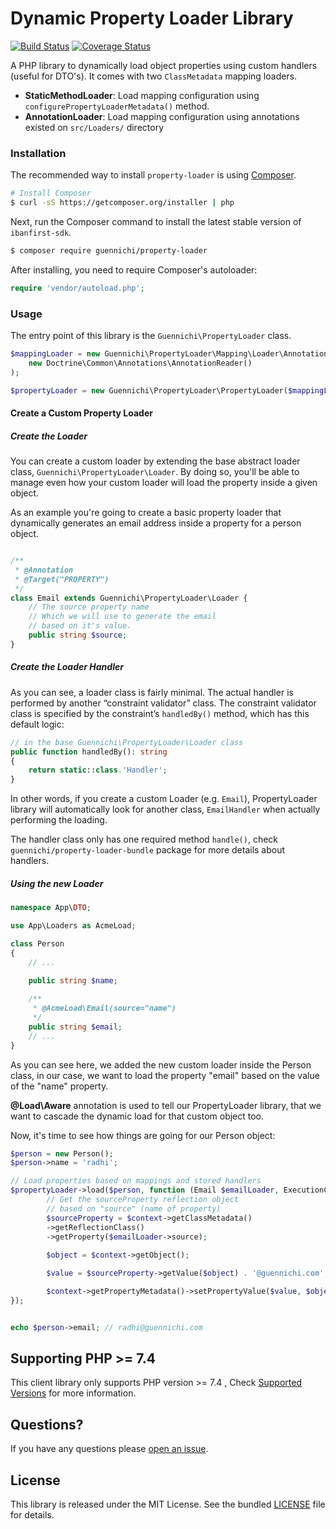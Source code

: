 # Dynamic Property Loader Library

[![Build Status](https://travis-ci.com/mradhi/property-loader.svg?branch=main)](https://travis-ci.com/mradhi/property-loader)
[![Coverage Status](https://coveralls.io/repos/github/mradhi/property-loader/badge.svg?branch=main)](https://coveralls.io/github/mradhi/property-loader?branch=main)

A PHP library to dynamically load object properties using custom handlers (useful for DTO's). It comes
with two `ClassMetadata` mapping loaders.

- **StaticMethodLoader**: Load mapping configuration using 
  `configurePropertyLoaderMetadata()` method.
- **AnnotationLoader**: Load mapping configuration using annotations existed on `src/Loaders/` directory

### Installation

The recommended way to install `property-loader` is using
[Composer](https://getcomposer.org/).

```bash
# Install Composer
$ curl -sS https://getcomposer.org/installer | php
```

Next, run the Composer command to install the latest stable version of `ibanfirst-sdk`.
```bash
$ composer require guennichi/property-loader
```

After installing, you need to require Composer's autoloader:

```php
require 'vendor/autoload.php';
```

### Usage

The entry point of this library is the `Guennichi\PropertyLoader` class.

```php
$mappingLoader = new Guennichi\PropertyLoader\Mapping\Loader\AnnotationLoader(
    new Doctrine\Common\Annotations\AnnotationReader()
);

$propertyLoader = new Guennichi\PropertyLoader\PropertyLoader($mappingLoader);
```

#### Create a Custom Property Loader

##### Create the Loader

You can create a custom loader by extending the base abstract loader class, 
`Guennichi\PropertyLoader\Loader`. By doing so, you'll be able to manage
even how your custom loader will load the property inside a given object.

As an example you're going to create a basic 
property loader that dynamically generates an email address inside
a property for a person object.

```php

/**
 * @Annotation
 * @Target("PROPERTY")
 */
class Email extends Guennichi\PropertyLoader\Loader {
    // The source property name
    // Which we will use to generate the email
    // based on it's value.
    public string $source;
}
```

##### Create the Loader Handler 

As you can see, a loader class is fairly minimal. 
The actual handler is performed by another “constraint validator” class. 
The constraint validator class is specified 
by the constraint’s `handledBy()` method, which has this default logic:

```php
// in the base Guennichi\PropertyLoader\Loader class
public function handledBy(): string
{
    return static::class.'Handler';
}
```

In other words, if you create a custom Loader (e.g. `Email`), 
PropertyLoader library will automatically look for another class, 
`EmailHandler` when actually performing the loading.

The handler class only has one required method `handle()`, check `guennichi/property-loader-bundle` package
for more details about handlers.

##### Using the new Loader

```php
namespace App\DTO;

use App\Loaders as AcmeLoad;

class Person
{
    // ...

    public string $name;
    
    /**
     * @AcmeLoad\Email(source="name") 
     */
    public string $email;
    // ...
}
```

As you can see here, we added the new custom loader inside the Person class,
in our case, we want to load the property "email" based on the value of the
"name" property.

**@Load\Aware** annotation is used to tell our PropertyLoader library, that we want
to cascade the dynamic load for that custom object too.

Now, it's time to see how things are going for our Person object:

```php
$person = new Person();
$person->name = 'radhi';

// Load properties based on mappings and stored handlers
$propertyLoader->load($person, function (Email $emailLoader, ExecutionContextInterface $context {
        // Get the sourceProperty reflection object
        // based on "source" (name of property)
        $sourceProperty = $context->getClassMetadata()
        ->getReflectionClass()
        ->getProperty($emailLoader->source);
        
        $object = $context->getObject();

        $value = $sourceProperty->getValue($object) . '@guennichi.com';

        $context->getPropertyMetadata()->setPropertyValue($value, $object);
});


echo $person->email; // radhi@guennichi.com
```

## Supporting PHP >= 7.4

This client library only supports PHP version >= 7.4 , Check [Supported Versions](https://www.php.net/supported-versions.php)
for more information.

## Questions?

If you have any questions please [open an issue](https://github.com/mradhi/property-loader/issues/new).

## License

This library is released under the MIT License. See the bundled [LICENSE](https://github.com/mradhi/property-loader/blob/master/LICENSE) file for details.
